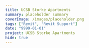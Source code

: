 ```yaml
---
title: UCSB Storke Apartments
summary: placeholder summary
coverImage: /images/placeholder.png
tags: ["Revit", "Revit Support"]
date: "9999-01-01"
project: UCSB Storke Apartments
hide: true
---
```

